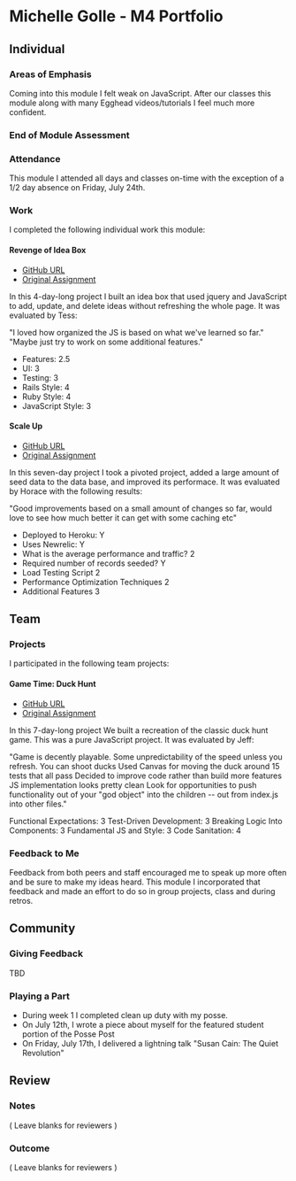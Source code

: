 # Michelle Golle - M4 Portfolio

## Individual

### Areas of Emphasis

Coming into this module I felt weak on JavaScript. After our classes this module along with many Egghead videos/tutorials I feel much more confident.

### End of Module Assessment



### Attendance

This module I attended all days and classes on-time with the exception of a 1/2 day
absence on Friday, July 24th.

### Work

I completed the following individual work this module:

#### Revenge of Idea Box

* [GitHub URL](https://github.com/michellegolle/idea_box)
* [Original Assignment](https://github.com/JumpstartLab/curriculum/blob/4fdd6da8e2e431beeb77012e271de1eee90d5e07/source/projects/revenge_of_idea_box.markdown)

In this 4-day-long project I built an idea box that used jquery and JavaScript to
add, update, and delete ideas without refreshing the whole page. It was evaluated by Tess:

"I loved how organized the JS is based on what we've learned so far."
"Maybe just try to work on some additional features."

* Features: 2.5
* UI: 3
* Testing: 3
* Rails Style: 4
* Ruby Style: 4
* JavaScript Style: 3

#### Scale Up

* [GitHub URL](https://github.com/michellegolle/scale-up)
* [Original Assignment](https://github.com/JumpstartLab/curriculum/blob/master/source/projects/the_scale_up.markdown)

In this seven-day project I took a pivoted project, added a large amount of seed data to the data base, and improved its performace. It was evaluated by Horace with the following results:

"Good improvements based on a small amount of changes so far, would love to see how much better it can get with some caching etc"

* Deployed to Heroku: Y
* Uses Newrelic: Y
* What is the average performance and traffic? 2
* Required number of records seeded? Y
* Load Testing Script 2
* Performance Optimization Techniques 2
* Additional Features 3


## Team

### Projects
I participated in the following team projects:

#### Game Time: Duck Hunt

* [GitHub URL](https://github.com/michellegolle/duck-hunt)
* [Original Assignment](https://github.com/turingschool/lesson_plans/blob/master/ruby_04-apis_and_scalability/gametime_project.markdown)

In this 7-day-long project We built a recreation of the classic duck hunt game. This was a pure JavaScript project. It was evaluated by Jeff:

"Game is decently playable. Some unpredictability of the speed unless you refresh.
You can shoot ducks
Used Canvas for moving the duck around
15 tests that all pass
Decided to improve code rather than build more features
JS implementation looks pretty clean
Look for opportunities to push functionality out of your "god object" into the children -- out from index.js into other files."

Functional Expectations: 3
Test-Driven Development: 3
Breaking Logic Into Components: 3
Fundamental JS and Style: 3
Code Sanitation: 4

### Feedback to Me

Feedback from both peers and staff encouraged me to speak up more often and be sure to make my ideas heard. This module I incorporated that feedback and made an effort to do so in group projects, class and during retros.

## Community

### Giving Feedback

TBD

### Playing a Part

* During week 1 I completed clean up duty with my posse.
* On July 12th, I wrote a piece about myself for the featured student portion of the Posse Post
* On Friday, July 17th, I delivered a lightning talk "Susan Cain: The Quiet Revolution"


## Review

### Notes

( Leave blanks for reviewers )

### Outcome

( Leave blanks for reviewers )
